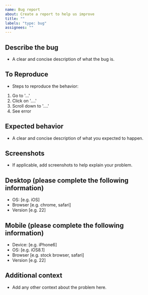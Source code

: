 ```yaml
---
name: Bug report
about: Create a report to help us improve
title: ""
labels: "type: bug"
assignees: ""
---
```


## Describe the bug

- A clear and concise description of what the bug is.

## To Reproduce

- Steps to reproduce the behavior:

1. Go to '...'
2. Click on '....'
3. Scroll down to '....'
4. See error

## Expected behavior

- A clear and concise description of what you expected to
  happen.

## Screenshots

- If applicable, add screenshots to help explain your problem.

## Desktop (please complete the following information)

- OS: [e.g. iOS]
- Browser [e.g. chrome, safari]
- Version [e.g. 22]

## Mobile (please complete the following information)

- Device: [e.g. iPhone6]
- OS: [e.g. iOS8.1]
- Browser [e.g. stock browser, safari]
- Version [e.g. 22]

## Additional context

- Add any other context about the problem here.

